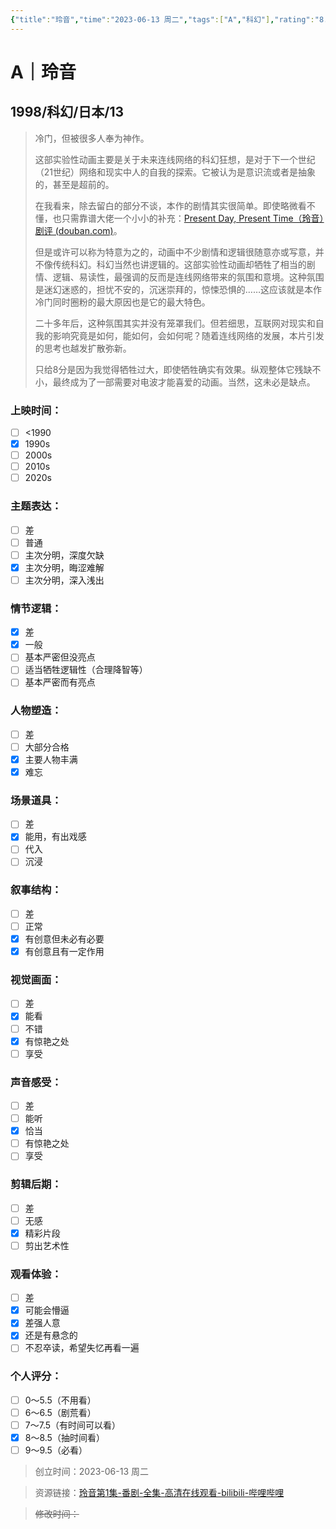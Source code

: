 ```yaml
---
{"title":"玲音","time":"2023-06-13 周二","tags":["A","科幻"],"rating":"8.0","dg-publish":true,"permalink":"/300 评价/A/玲音/","dgPassFrontmatter":true,"created":"2024-06-03T23:50:06.920+08:00","updated":"2025-04-21T13:38:28.630+08:00"}
---
```


# A｜玲音
## 1998/科幻/日本/13
>冷门，但被很多人奉为神作。
>
>这部实验性动画主要是关于未来连线网络的科幻狂想，是对于下一个世纪（21世纪）网络和现实中人的自我的探索。它被认为是意识流或者是抽象的，甚至是超前的。
>
>在我看来，除去留白的部分不谈，本作的剧情其实很简单。即使略微看不懂，也只需靠谱大佬一个小小的补充：[Present Day, Present Time（玲音）剧评 (douban.com)](https://movie.douban.com/review/5640498/#comments)。
>
>但是或许可以称为特意为之的，动画中不少剧情和逻辑很随意亦或写意，并不像传统科幻。科幻当然也讲逻辑的。这部实验性动画却牺牲了相当的剧情、逻辑、易读性，最强调的反而是连线网络带来的氛围和意境。这种氛围是迷幻迷惑的，担忧不安的，沉迷崇拜的，惊悚恐惧的……这应该就是本作冷门同时圈粉的最大原因也是它的最大特色。
>
>二十多年后，这种氛围其实并没有笼罩我们。但若细思，互联网对现实和自我的影响究竟是如何，能如何，会如何呢？随着连线网络的发展，本片引发的思考也越发扩散弥新。
>
>只给8分是因为我觉得牺牲过大，即使牺牲确实有效果。纵观整体它残缺不小，最终成为了一部需要对电波才能喜爱的动画。当然，这未必是缺点。
### 上映时间：
- [ ] <1990
- [x] 1990s
- [ ] 2000s
- [ ] 2010s
- [ ] 2020s
### 主题表达：
- [ ] 差
- [ ] 普通
- [ ] 主次分明，深度欠缺
- [x] 主次分明，晦涩难解
- [ ] 主次分明，深入浅出
### 情节逻辑：
- [x] 差
- [x] 一般
- [ ] 基本严密但没亮点
- [ ] 适当牺牲逻辑性（合理降智等）
- [ ] 基本严密而有亮点
### 人物塑造：
- [ ] 差
- [ ] 大部分合格
- [x] 主要人物丰满
- [x] 难忘
### 场景道具：
- [ ] 差
- [x] 能用，有出戏感
- [ ] 代入
- [ ] 沉浸
### 叙事结构：
- [ ] 差
- [ ] 正常
- [x] 有创意但未必有必要
- [x] 有创意且有一定作用
### 视觉画面：
- [ ] 差
- [x] 能看
- [ ] 不错
- [x] 有惊艳之处
- [ ] 享受
### 声音感受：
- [ ] 差
- [ ] 能听
- [x] 恰当
- [ ] 有惊艳之处
- [ ] 享受
### 剪辑后期：
- [ ] 差
- [ ] 无感
- [x] 精彩片段
- [ ] 剪出艺术性
### 观看体验：
- [ ] 差
- [x] 可能会懵逼
- [x] 差强人意
- [x] 还是有悬念的
- [ ] 不忍卒读，希望失忆再看一遍
### 个人评分：
- [ ] 0～5.5（不用看）
- [ ] 6～6.5（剧荒看）
- [ ] 7～7.5（有时间可以看）
- [x] 8～8.5（抽时间看）
- [ ] 9～9.5（必看）

>创立时间：2023-06-13 周二

>资源链接：[玲音第1集-番剧-全集-高清在线观看-bilibili-哔哩哔哩](https://www.bilibili.com/bangumi/play/ep50188?spm_id_from=333.337.0.0&from_spmid=666.25.episode.0)

>~~修改时间：~~




